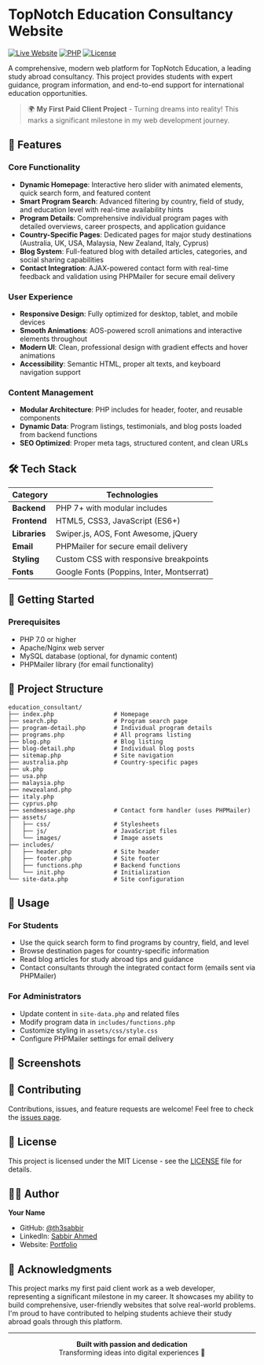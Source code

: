 # TopNotch Education Consultancy Website

[![Live Website](https://img.shields.io/badge/Live-Website-brightgreen)](https://topnotcheducationbd.com)
[![PHP](https://img.shields.io/badge/PHP-7.0+-blue)](https://www.php.net/)
[![License](https://img.shields.io/badge/License-MIT-yellow.svg)](LICENSE)

A comprehensive, modern web platform for TopNotch Education, a leading study abroad consultancy. This project provides students with expert guidance, program information, and end-to-end support for international education opportunities.

> 🌍 **My First Paid Client Project** - Turning dreams into reality! This marks a significant milestone in my web development journey.

## 🌟 Features

### Core Functionality

- **Dynamic Homepage**: Interactive hero slider with animated elements, quick search form, and featured content
- **Smart Program Search**: Advanced filtering by country, field of study, and education level with real-time availability hints
- **Program Details**: Comprehensive individual program pages with detailed overviews, career prospects, and application guidance
- **Country-Specific Pages**: Dedicated pages for major study destinations (Australia, UK, USA, Malaysia, New Zealand, Italy, Cyprus)
- **Blog System**: Full-featured blog with detailed articles, categories, and social sharing capabilities
- **Contact Integration**: AJAX-powered contact form with real-time feedback and validation using PHPMailer for secure email delivery

### User Experience

- **Responsive Design**: Fully optimized for desktop, tablet, and mobile devices
- **Smooth Animations**: AOS-powered scroll animations and interactive elements throughout
- **Modern UI**: Clean, professional design with gradient effects and hover animations
- **Accessibility**: Semantic HTML, proper alt texts, and keyboard navigation support

### Content Management

- **Modular Architecture**: PHP includes for header, footer, and reusable components
- **Dynamic Data**: Program listings, testimonials, and blog posts loaded from backend functions
- **SEO Optimized**: Proper meta tags, structured content, and clean URLs

## 🛠️ Tech Stack

| Category | Technologies |
|----------|-------------|
| **Backend** | PHP 7+ with modular includes |
| **Frontend** | HTML5, CSS3, JavaScript (ES6+) |
| **Libraries** | Swiper.js, AOS, Font Awesome, jQuery |
| **Email** | PHPMailer for secure email delivery |
| **Styling** | Custom CSS with responsive breakpoints |
| **Fonts** | Google Fonts (Poppins, Inter, Montserrat) |

## 🚀 Getting Started

### Prerequisites

- PHP 7.0 or higher
- Apache/Nginx web server
- MySQL database (optional, for dynamic content)
- PHPMailer library (for email functionality)


## 📁 Project Structure

```
education_consultant/
├── index.php                 # Homepage
├── search.php                # Program search page
├── program-detail.php        # Individual program details
├── programs.php              # All programs listing
├── blog.php                  # Blog listing
├── blog-detail.php           # Individual blog posts
├── sitemap.php               # Site navigation
├── australia.php             # Country-specific pages
├── uk.php
├── usa.php
├── malaysia.php
├── newzealand.php
├── italy.php
├── cyprus.php
├── sendmessage.php           # Contact form handler (uses PHPMailer)
├── assets/
│   ├── css/                  # Stylesheets
│   ├── js/                   # JavaScript files
│   └── images/               # Image assets
├── includes/
│   ├── header.php            # Site header
│   ├── footer.php            # Site footer
│   ├── functions.php         # Backend functions
│   └── init.php              # Initialization
└── site-data.php             # Site configuration
```

## 🎯 Usage

### For Students

- Use the quick search form to find programs by country, field, and level
- Browse destination pages for country-specific information
- Read blog articles for study abroad tips and guidance
- Contact consultants through the integrated contact form (emails sent via PHPMailer)

### For Administrators

- Update content in `site-data.php` and related files
- Modify program data in `includes/functions.php`
- Customize styling in `assets/css/style.css`
- Configure PHPMailer settings for email delivery

## 📸 Screenshots

<!-- Add screenshots of your website here -->

## 🤝 Contributing

Contributions, issues, and feature requests are welcome! Feel free to check the [issues page](https://github.com/yourusername/topnotch-education/issues).

## 📝 License

This project is licensed under the MIT License - see the [LICENSE](LICENSE) file for details.

## 👨‍💻 Author

**Your Name**

- GitHub: [@th3sabbir](https://github.com/th3sabbir)
- LinkedIn: [Sabbir Ahmed](https://linkedin.com/in/th3sabbir)
- Website: [Portfolio](https://sabbirahmed.online)

## 🎉 Acknowledgments

This project marks my first paid client work as a web developer, representing a significant milestone in my career. It showcases my ability to build comprehensive, user-friendly websites that solve real-world problems. I'm proud to have contributed to helping students achieve their study abroad goals through this platform.

---

<div align="center">
  <strong>Built with passion and dedication</strong>
  <br>
  Transforming ideas into digital experiences 🌟
</div>